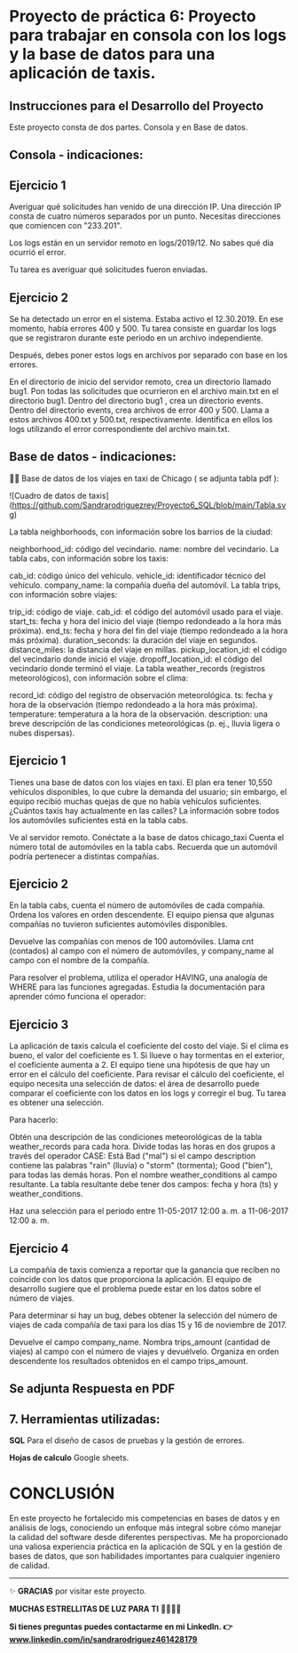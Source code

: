 # Proyecto de práctica 6: Proyecto para trabajar en consola con los logs y la base de datos para una aplicación de taxis.

## Instrucciones para el Desarrollo del Proyecto
Este proyecto consta de dos partes. Consola y en Base de datos.

## Consola -  indicaciones:

## Ejercicio 1
Averiguar qué solicitudes han venido de una dirección IP. Una dirección IP consta de cuatro números separados por un punto. Necesitas direcciones que comiencen con "233.201".

Los logs están en un servidor remoto en logs/2019/12. No sabes qué día ocurrió el error.

Tu tarea es averiguar qué solicitudes fueron enviadas.

## Ejercicio 2
Se ha detectado un error en el sistema. Estaba activo el 12.30.2019. En ese momento, había errores 400 y 500. Tu tarea consiste en guardar los logs que se registraron durante este periodo en un archivo independiente.  

Después, debes poner estos logs en archivos por separado con base en los errores.

En el directorio de inicio del servidor remoto, crea un directorio llamado bug1.
Pon todas las solicitudes que ocurrieron en el archivo main.txt en el directorio bug1.
Dentro del directorio bug1 , crea un directorio events.
Dentro del directorio events, crea archivos de error 400 y 500. Llama a estos archivos 400.txt y 500.txt, respectivamente. Identifica en ellos los logs utilizando el error correspondiente del archivo main.txt.

## Base de datos -  indicaciones:

🤷‍♀️ Base de datos de los viajes en taxi de Chicago ( se adjunta tabla pdf ):

![Cuadro de datos de taxis]  (https://github.com/Sandrarodriguezrey/Proyecto6_SQL/blob/main/Tabla.svg)

La tabla neighborhoods, con información sobre los barrios de la ciudad:

neighborhood_id: código del vecindario.
name: nombre del vecindario.
La tabla cabs, con información sobre los taxis:

cab_id: código único del vehículo.
vehicle_id: identificador técnico del vehículo.
company_name: la compañía dueña del automóvil.
La tabla trips, con información sobre viajes:

trip_id: código de viaje.
cab_id: el código del automóvil usado para el viaje.
start_ts: fecha y hora del inicio del viaje (tiempo redondeado a la hora más próxima).
end_ts: fecha y hora del fin del viaje (tiempo redondeado a la hora más próxima).
duration_seconds: la duración del viaje en segundos.
distance_miles: la distancia del viaje en millas.
pickup_location_id: el código del vecindario donde inició el viaje.
dropoff_location_id: el código del vecindario donde terminó el viaje.
La tabla weather_records (registros meteorológicos), con información sobre el clima:

record_id: código del registro de observación meteorológica.
ts: fecha y hora de la observación (tiempo redondeado a la hora más próxima).
temperature: temperatura a la hora de la observación.
description: una breve descripción de las condiciones meteorológicas (p. ej., lluvia ligera o nubes dispersas).

## Ejercicio 1
Tienes una base de datos con los viajes en taxi. El plan era tener 10,550 vehículos disponibles, lo que cubre la demanda del usuario; sin embargo, el equipo recibió muchas quejas de que no había vehículos suficientes. ¿Cuántos taxis hay actualmente en las calles? La información sobre todos los automóviles suficientes está en la tabla cabs.

Ve al servidor remoto.
Conéctate a la base de datos chicago_taxi 
Cuenta el número total de automóviles en la tabla cabs. Recuerda que un automóvil podría pertenecer a distintas compañías.

## Ejercicio 2
En la tabla cabs, cuenta el número de automóviles de cada compañía. Ordena los valores en orden descendente. El equipo piensa que algunas compañías no tuvieron suficientes automóviles disponibles.

Devuelve las compañías con menos de 100 automóviles. Llama cnt (contados) al campo con el número de automóviles, y company_name al campo con el nombre de la compañía.

Para resolver el problema, utiliza el operador HAVING, una analogía de WHERE para las funciones agregadas. Estudia la documentación para aprender cómo funciona el operador:

## Ejercicio 3
La aplicación de taxis calcula el coeficiente del costo del viaje. Si el clima es bueno, el valor del coeficiente es 1. Si llueve o hay tormentas en el exterior, el coeficiente aumenta a 2. El equipo tiene una hipótesis de que hay un error en el cálculo del coeficiente. Para revisar el cálculo del coeficiente, el equipo necesita una selección de datos: el área de desarrollo puede comparar el coeficiente con los datos en los logs y corregir el bug. Tu tarea es obtener una selección.

Para hacerlo:

Obtén una descripción de las condiciones meteorológicas de la tabla weather_records para cada hora.
Divide todas las horas en dos grupos a través del operador CASE: Está Bad ("mal") si el campo description contiene las palabras "rain" (lluvia) o "storm" (tormenta); Good ("bien"), para todas las demás horas.
Pon el nombre weather_conditions al campo resultante.
La tabla resultante debe tener dos campos: fecha y hora (ts) y weather_conditions.

Haz una selección para el periodo entre 11-05-2017 12:00 a. m. a 11-06-2017 12:00 a. m.

## Ejercicio 4
La compañía de taxis comienza a reportar que la ganancia que reciben no coincide con los datos que proporciona la aplicación. El equipo de desarrollo sugiere que el problema puede estar en los datos sobre el número de viajes.

Para determinar si hay un bug, debes obtener la selección del número de viajes de cada compañía de taxi para los días 15 y 16 de noviembre de 2017.

Devuelve el campo company_name. Nombra trips_amount (cantidad de viajes) al campo con el número de viajes y devuélvelo.
Organiza en orden descendente los resultados obtenidos en el campo trips_amount.

## Se adjunta Respuesta en PDF 

## 7. Herramientas utilizadas:

**SQL** Para el diseño de casos de pruebas y la gestión de errores.

**Hojas de calculo** Google sheets.

# CONCLUSIÓN

En este proyecto he fortalecido mis competencias en bases de datos y en análisis de logs, conociendo un enfoque más integral sobre cómo manejar la calidad del software desde diferentes perspectivas.
Me ha proporcionado una valiosa experiencia práctica en la aplicación de SQL y en la gestión de bases de datos, que son habilidades importantes para cualquier ingeniero de calidad.

************


:sparkles: **GRACIAS** por visitar este proyecto. 

**MUCHAS ESTRELLITAS DE LUZ PARA TI** :star2::star2::star2::star2:

**Si tienes preguntas puedes contactarme en mi Linkedln. :point_right: www.linkedin.com/in/sandrarodriguez461428179**





